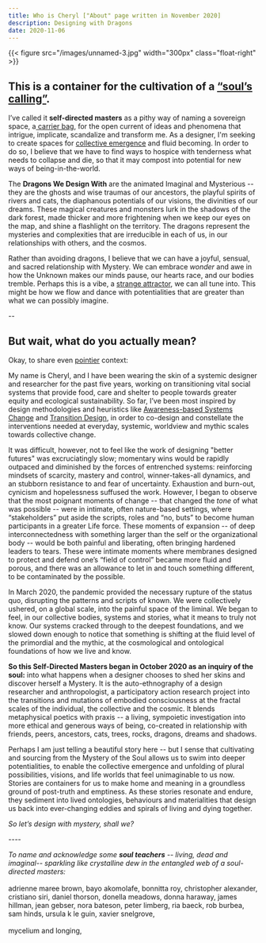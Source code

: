 ```yaml
---
title: Who is Cheryl ["About" page written in November 2020]
description: Designing with Dragons
date: 2020-11-06
---
```

{{< figure src="/images/unnamed-3.jpg" width="300px" class="float-right" >}}

## **This is a container for the cultivation of a [“soul’s calling”](https://cherylhsu.ca/post/2020-11-06-commitment-to-calling/).** 

I’ve called it **self-directed masters** as a pithy way of naming a sovereign space, a[ carrier bag](https://cherylhsu.ca/post/2020-12-02-carrier-bag-of-gatherings/), for the open current of ideas and phenomena that intrigue, implicate, scandalize and transform me. As a designer, I'm seeking to create spaces for [collective emergence](https://cherylhsu.ca/post/2020-11-11-first-mover/) and fluid becoming. In order to do so, I believe that we have to find ways to hospice with tenderness what needs to collapse and die, so that it may compost into potential for new ways of being-in-the-world. 

The **Dragons We Design With** are the animated Imaginal and Mysterious -- they are the ghosts and wise traumas of our ancestors, the playful spirits of rivers and cats, the diaphanous potentials of our visions, the divinities of our dreams. These magical creatures and monsters lurk in the shadows of the dark forest, made thicker and more frightening when we keep our eyes on the map, and shine a flashlight on the territory. The dragons represent the mysteries and complexities that are irreducible in each of us, in our relationships with others, and the cosmos. 

Rather than avoiding dragons, I believe that we can have a joyful, sensual, and sacred relationship with Mystery. We can embrace *wonder* and awe in how the Unknown makes our minds pause, our hearts race, and our bodies tremble. Perhaps this is a vibe, a [strange attractor](https://cherylhsu.ca/post/2020-11-18-becoming-strange-attractor/), we can all tune into. This might be how we flow and dance with potentialities that are greater than what we can possibly imagine.

\--

## **But wait, what do you actually mean?**

Okay, to share even [pointier](https://cherylhsu.ca/pages/glossary/) context:

My name is Cheryl, and I have been wearing the skin of a systemic designer and researcher for the past five years, working on transitioning vital social systems that provide food, care and shelter to people towards greater equity and ecological sustainability. So far, I’ve been most inspired by design methodologies and heuristics like [Awareness-based Systems Change](https://www.ottoscharmer.com/sites/default/files/TU_2016h.pdf) and [Transition Design](https://design.cmu.edu/tags/transition-design), in order to co-design and constellate the interventions needed at everyday, systemic, worldview and mythic scales towards collective change. 

It was difficult, however, not to feel like the work of designing "better futures" was excruciatingly slow; momentary wins would be rapidly outpaced and diminished by the forces of entrenched systems: reinforcing mindsets of scarcity, mastery and control, winner-takes-all dynamics, and an stubborn resistance to and fear of uncertainty. Exhaustion and burn-out, cynicism and hopelessness suffused the work. However, I began to observe that the most poignant moments of change -- that changed the *tone* of what was possible -- were in intimate, often nature-based settings, where “stakeholders” put aside the scripts, roles and “no, buts” to become human participants in a greater Life force. These moments of expansion -- of deep interconnectedness with something larger than the self or the organizational body -- would be both painful and liberating, often bringing hardened leaders to tears. These were intimate moments where membranes designed to protect and defend one’s “field of control” became more fluid and porous, and there was an allowance to let in and touch something different, to be contaminated by the possible. 

In March 2020, the pandemic provided the necessary rupture of the status quo, disrupting the patterns and scripts of known. We were collectively ushered, on a global scale, into the painful space of the liminal. We began to feel, in our collective bodies, systems and stories, what it means to truly not know. Our systems cracked through to the deepest foundations, and we slowed down enough to notice that something is shifting at the fluid level of the primordial and the mythic, at the cosmological and ontological foundations of how we live and know. 

**So this Self-Directed Masters began in October 2020 as an inquiry of the soul:** into what happens when a designer chooses to shed her skins and discover herself a Mystery. It is the auto-ethnography of a design researcher and anthropologist, a participatory action research project into the transitions and mutations of embodied consciousness at the fractal scales of the individual, the collective and the cosmic. It blends metaphysical poetics with praxis -- a living, sympoietic investigation into more ethical and generous ways of being, co-created in relationship with friends, peers, ancestors, cats, trees, rocks, dragons, dreams and shadows.

Perhaps I am just telling a beautiful story here -- but I sense that cultivating and sourcing from the Mystery of the Soul allows us to swim into deeper potentialities, to enable the collective emergence and unfolding of plural possibilities, visions, and life worlds that feel unimaginable to us now. Stories are containers for us to make home and meaning in a groundless ground of post-truth and emptiness. As these stories resonate and endure, they sediment into lived ontologies, behaviours and materialities that design us back into ever-changing eddies and spirals of living and dying together. 

*So let’s design with mystery, shall we?*

\---- 

*To name and acknowledge some **soul teachers** -- living, dead and imaginal-- sparkling like crystalline dew in the entangled web of a soul-directed masters:*\
\
adrienne maree brown, bayo akomolafe, bonnitta roy, christopher alexander, cristiano siri, daniel thorson, donella meadows, donna haraway, james hillman, jean gebser, nora bateson, peter limberg, ria baeck, rob burbea, sam hinds, ursula k le guin, xavier snelgrove,\
\
mycelium and longing,